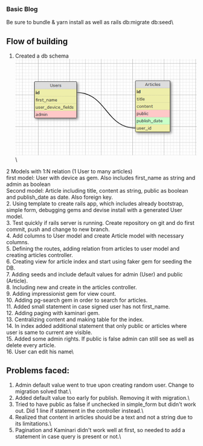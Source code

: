 ### Basic Blog

Be sure to bundle & yarn install as well as rails db:migrate db:seed\

## Flow of building

1. Created a db schema\
![schema](./app/assets/images/schema.png)\

2 Models with 1:N relation (1 User to many articles)\
first model: User with device as gem. Also includes first_name as string and admin as boolean\
Second model: Article including title, content as string, public as boolean and publish_date as date. Also foreign key.\
2. Using template to create rails app, which includes already bootstrap, simple form, debugging gems and devise install with a generated User model.\
3. Test quickly if rails server is running. Create repository on git and do first commit, push and change to new branch.\
4. Add columns to User model and create Article model with necessary columns.\
5. Defining the routes, adding relation from articles to user model and creating articles controller.\
6. Creating view for article index and start using faker gem for seeding the DB.\
7. Adding seeds and include default values for admin (User) and public (Article).\
8. Including new and create in the articles controller.\
9. Adding impressionist gem for view count.\
10. Adding pg-search gem in order to search for articles.\
11. Added small statement in case signed user has not first_name.\
12. Adding paging with kaminari gem.\
13. Centralizing content and making table for the index.\
14. In index added additional statement that only public or articles where user is same to current are visible.\
15. Added some admin rights. If public is false admin can still see as well as delete every article.\
16. User can edit his name\





## Problems faced: 
1. Admin default value went to true upon creating random user. Change to migration solved that.\
2. Added default value too early for publish. Removing it with migration.\
3. Tried to have public as false if unchecked in simple_form but didn't work out. Did 1 line if statement in the controller instead.\
4. Realized that content in articles should be a text and not a string due to its limitations.\
5. Pagination and Kaminari didn't work well at first, so needed to add a statement in case query is present or not.\

